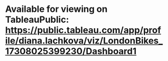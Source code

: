 # Available for viewing on TableauPublic:   https://public.tableau.com/app/profile/diana.lachkova/viz/LondonBikes_17308025399230/Dashboard1 
